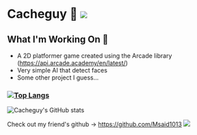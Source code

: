 # Cacheguy 👋 ![](https://komarev.com/ghpvc/?username=cacheguy&color=1aba82)
## What I'm Working On 📒
* A 2D platformer game created using the Arcade library (https://api.arcade.academy/en/latest/) 
* Very simple AI that detect faces
* Some other project I guess...

### [![Top Langs](https://github-readme-stats.vercel.app/api/top-langs/?username=cacheguy)](https://github.com/anuraghazra/github-readme-stats)
![Cacheguy's GitHub stats](https://github-readme-stats.vercel.app/api?username=cacheguy&show_icons=true&icon_color=ffffff&bg_color=30,e96443,904e95&text_color=ffffff&title_color=ffffff)


Check out my friend's github -> https://github.com/Msaid1013 ![](https://komarev.com/ghpvc/?username=Msaid1013&color=8532a8)


